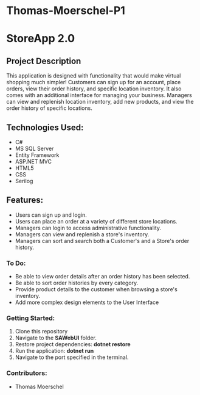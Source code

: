 # Thomas-Moerschel-P1
<h1>StoreApp 2.0</h1>
<h2>Project Description </h2>
This application is designed with functionality that would make virtual shopping much simpler! Customers can sign up for an account, place orders, view their order history, and specific location inventory. It also comes with an additional interface for managing your business. Managers can view and replenish location inventory, add new products, and view the order history of specific locations.
<h2>Technologies Used:</h2>
  <ul>
    <li>C#</li>
    <li>MS SQL Server</li>
    <li>Entity Framework</li>
    <li>ASP.NET MVC</li>
    <li>HTML5</li>
    <li>CSS</li>
    <li>Serilog</li>
  </ul>
<h2>Features:</h2>
  <ul>
    <li>Users can sign up and login.</li>
    <li>Users can place an order at a variety of different store locations. </li>
    <li>Managers can login to access administrative functionality. </li>
    <li>Managers can view and replenish a store's inventory.</li>
    <li>Managers can sort and search both a Customer's and a Store's order history. </li>
  </ul>
<h3>To Do:</h3>
  <ul>
  <li> Be able to view order details after an order history has been selected. </li>
  <li> Be able to sort order histories by every category. </li>
  <li> Provide product details to the customer when browsing a store's inventory. </li>
  <li> Add more complex design elements to the User Interface </li>
  </ul>
<h3>Getting Started:</h3>
<ol>
  <li> Clone this repository </li>
  <li> Navigate to the <b>SAWebUI</b> folder. </li>
  <li> Restore project dependencies: <b>dotnet restore</b> </li>
  <li> Run the application: <b>dotnet run</b> </li>
  <li> Navigate to the port specified in the terminal. </li>
</ol>
<h3>Contributors:</h3>
<ul>
  <li>Thomas Moerschel
</ul>

